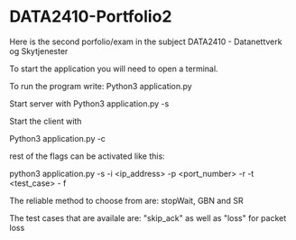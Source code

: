 # DATA2410-Portfolio2
Here is the second porfolio/exam in the subject DATA2410 - Datanettverk og Skytjenester


To start the application you will need to open a terminal.

To run the program write:
Python3 application.py

Start server with
Python3 application.py -s

Start the client with

Python3 application.py -c

rest of the flags can be activated like this:

python3 application.py -s -i <ip_address> -p <port_number> -r <reliable method> -t <test_case> - f <file to transfer>

The reliable method to choose from are:
stopWait, GBN and SR


The test cases that are availale are:
"skip_ack" as well as "loss" for packet loss

